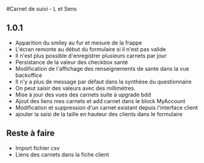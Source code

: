 #Carnet de suivi - L et Sens

## 1.0.1
* Apparition du smiley au fur et mesure de la frappe
* L'écran remonte au début du formulaire si il n'est pas valide
* Il n'est plus possible d'enregistrer plusieurs carnets par jour
* Persistance de la valeur des checkbox santé
* Modification de l'affichage des renseignements de sante dans la vue backoffice
* Il n'y a plus de message par défaut dans la synthèse du questionnaire
* On peut saisir des valeurs avec des millimètres.
* Mise à jour des vues des carnets suite à upgrade bdd
* Ajout des liens mes carnets et add carnet dans le block MyAccount
* Modification et suppression d'un carnet existant depuis l'interface client
* ajouter la saisi de la taille en hauteur des clients dans le formulaire

## Reste à faire

* Import fichier csv
* Liens des carnets dans la fiche client